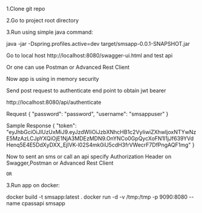 1.Clone git repo

2.Go to project root directory

3.Run using simple java command:

java -jar -Dspring.profiles.active=dev target/smsapp-0.0.1-SNAPSHOT.jar

Go to local host http://localhost:8080/swagger-ui.html and test api

Or one can use Postman or Advanced Rest Client

Now app is using in memory security

Send post request to authenticate end point to obtain jwt bearer

http://localhost:8080/api/authenticate

Request
{
  "password": "password",
  "username": "smsappuser"
}

Sample Response
{
"token": "eyJhbGciOiJIUzUxMiJ9.eyJzdWIiOiJzbXNhcHB1c2VyIiwiZXhwIjoxNTYwNzE5MzAzLCJpYXQiOjE1NjA3MDEzMDN9.OnYNCo0GpQycXoFN1l1jJf639YVdHenq5E4E5DdXyDXX_EjIVK-l02S4mk0iU5cdH3frVWecrF7DfPngAQF1mg"
}

Now to sent an sms or call an api specify Authorization Header on Swagger,Postman or Advanced Rest Client


	OR

3.Run app on docker:

docker build -t smsapp:latest .
docker run -d -v /tmp:/tmp -p 9090:8080  --name cpassapi smsapp



